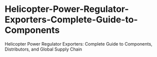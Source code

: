 # Helicopter-Power-Regulator-Exporters-Complete-Guide-to-Components
Helicopter Power Regulator Exporters: Complete Guide to Components, Distributors, and Global Supply Chain
